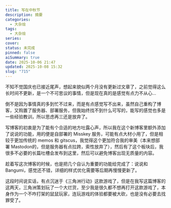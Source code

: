 ```yaml
---
title: 写在中秋节
description: 摘要
categories:
  - 大杂烩
tags:
  - 大杂烩
series: 
cover: 
status: 未完成
pinned: false
aiSummary: true
date: 2025-10-06 21:47
updated: 2025-10-08 15:32
slug: "715"
---
```

不知不觉国庆也已接近尾声，想起来貌似两个月没有更新过文章了，之前觉得这么长时间不更新，是一个不可思议的事情，但是现在真的是感觉有点力不从心...

倒不是因为事情真的多到忙不过来，而是有点感觉写不出来，虽然自己重构了博客，又购置了服务器、部署服务，但我始终找不到什么可写的，能写的感觉也多是一些经验教训，所以思虑再三还是放弃了。

写博客的初衷是为了能有个合适的地方吐露心声，所以我在这个新博客里额外添加了说说的功能，用的便是自部署的 Misskey 服务，可能有点大材小用了，但是相较于更加传统的 memos 和 gitscus，我觉得这个更加符合我的审美（本来想部署 Mastodon的，但是服务器有点拉跨，索性放弃了），然后有了这个板块后，我很多不必要的长篇吐槽会发布到这里，然后可以避免博客出现无质量的内容。

趁着写这次博客的时候，也是把几个自认为重要的功能给完成了：说说和 Bangumi，感觉还不错，详细的样式优化需要等后期再慢慢更新了。

这段时间说实话，有点沉迷于《三角洲行动》这款游戏了，但是在我写这篇博客的这两天，三角洲策划玩了一个大烂货，至少我是很久都不想再打开这款游戏了，本身作为一个不咋打架的鼠鼠玩家，连玩游戏的体验都要被大砍，也是没有必要去找罪受了。
